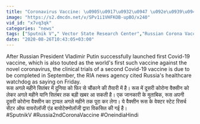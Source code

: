 ```yaml
---
title: "Coronavirus Vaccine: \u0905\u0917\u0932\u0947 \u092e\u0939\u0940\u0928\u0947 \u0926\u0942\u0938\u0930\u093e \u091f\u0940\u0915\u093e \u0932\u093e\u0928\u0947 \u0915\u0940 \u0924\u0948\u092f\u093e\u0930\u0940 Russia, Trial \u091c\u093e\u0930\u0940 \u0935\u0928\u0907\u0902\u0921\u093f\u092f\u093e \u0939\u093f\u0902\u0926\u0940"
image: "https://s2.dmcdn.net/v/SPv1i1VHFKOB-upBO/x240"
vid_id: "x7vq3qk"
categories: "news"
tags: ["Sputnik V"," Vector State Research Center","Russian Corona Vaccine"]
date: "2020-08-26T10:43:05+03:00"
---
```

After Russian President Vladimir Putin successfully launched first Covid-19 vaccine, which is also touted as the world's first such vaccine against the novel coronavirus, the clinical trials of a second Covid-19 vaccine is due to be completed in September, the RIA news agency cited Russia's healthcare watchdog as saying on Friday.  <br>रूस अगले महीने सितंबर में दुनिया को फिर से चौंकाने की तैयारी में है। रूस में दूसरी कोरोना वैक्सीन को लेकर अगले महीने यानि सितंबर तक बड़ी खबर आ सकती है। एक जानकारी के मुताबिक, रूस अपनी दूसरी कोरोना वैक्सीन का ट्रायल अगले महीने तक पूरा कर लेगा। ये वैक्सीन रूस के वेक्टर स्टेट रिसर्च सेंटर ऑफ वायरोलॉजी एंड बायोटेक्नोलॉजी द्वारा विकसित की गई है।   <br>#SputnikV #Russia2ndCoronaVaccine #OneindiaHindi
